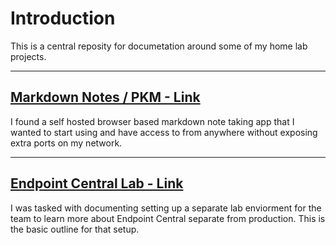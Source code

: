 # Introduction
This is a central reposity for documetation around some of my home lab projects.

---

## [Markdown Notes / PKM - Link](https://github.com/Dzzs/Projects/blob/main/Markdown%20Notes.md)
I found a self hosted browser based markdown note taking app that I wanted to start using and have access to from anywhere without exposing extra ports on my network.

---

## [Endpoint Central Lab - Link](https://github.com/Dzzs/EPC-Lab)
I was tasked with documenting setting up a separate lab enviorment for the team to learn more about Endpoint Central separate from production. This is the basic outline for that setup.
